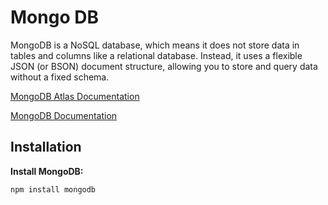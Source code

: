 # Mongo DB

MongoDB is a NoSQL database, which means it does not store data in tables and columns like a relational database. Instead, it uses a flexible JSON (or BSON) document structure, allowing you to store and query data without a fixed schema.

<a href="https://www.mongodb.com/pt-br/docs/atlas/" target="_blank">MongoDB Atlas Documentation</a>

<a href="https://www.mongodb.com/pt-br/docs/manual/" target="_blank">MongoDB Documentation</a>

## Installation

**Install MongoDB:**

```console
npm install mongodb
```